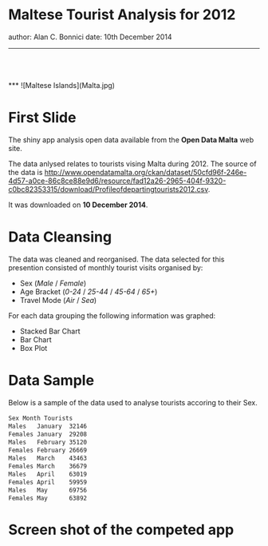 Maltese Tourist Analysis for 2012
========================================================
author: Alan C. Bonnici
date: 10th December 2014
***
<br>
<br>
<br>
***
![Maltese Islands](Malta.jpg)


First Slide
========================================================


The shiny app analysis open data available from the **Open Data Malta** web site.

The data anlysed relates to tourists vising Malta during 2012. The source of the data is http://www.opendatamalta.org/ckan/dataset/50cfd96f-246e-4d57-a0ce-86c8ce88e9d6/resource/fad12a26-2965-404f-9320-c0bc82353315/download/Profileofdepartingtourists2012.csv.  

It was downloaded on **10 December 2014**. 


Data Cleansing
========================================================

The data was cleaned and reorganised. The data selected for this presention consisted of monthly tourist visits organised by:

* Sex (*Male* / *Female*)
* Age Bracket (*0-24* / *25-44* / *45-64* / *65+*)
* Travel Mode (*Air* / *Sea*)

For each data grouping the following information was graphed:

* Stacked Bar Chart
* Bar Chart
* Box Plot


Data Sample
========================================================

Below is a sample of the data used to analyse tourists accoring to their Sex.


```
Sex Month Tourists
Males   January  32146
Females January  29208
Males   February 35120
Females February 26669
Males   March    43463
Females March    36679
Males   April    63019
Females April    59959
Males   May      69756
Females May      63892
```


Screen shot of the competed app
========================================================

